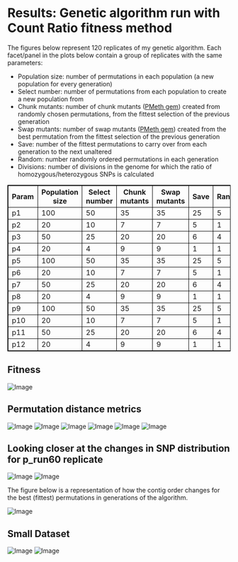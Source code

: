 Results: Genetic algorithm run with Count Ratio fitness method
========================================================

The figures below represent 120 replicates of my genetic algorithm.
Each facet/panel in the plots below contain a group of replicates with the same parameters:

- Population size: number of permutations in each population (a new population for every generation)
- Select number: number of permutations from each population to create a new population from
- Chunk mutants: number of chunk mutants ([PMeth gem](https://github.com/edwardchalstrey1/pmeth)) created from randomly chosen permutations, from the fittest selection of the previous generation
- Swap mutants: number of swap mutants ([PMeth gem](https://github.com/edwardchalstrey1/pmeth)) created from the best permutation from the fittest selection of the previous generation
- Save: number of the fittest permutations to carry over from each generation to the next unaltered
- Random: number randomly ordered permutations in each generation
- Divisions: number of divisions in the genome for which the ratio of homozygous/heterozygous SNPs is calculated

<style>
table,th,td
{
border:1px solid black;
}
</style>

<table>

  <tr><th>Param</th><th>Population size</th><th>Select number</th><th>Chunk mutants</th><th>Swap mutants</th><th>Save</th><th>Random</th><th>Divisions (1000s)</th></tr>
  
  <tr> <td>p1</td> <td>100</td> <td>50</td> <td>35</td> <td>35</td> <td>25</td> <td>5</td> <td>1</td> </tr>
  <tr> <td>p2</td> <td>20</td> <td>10</td> <td>7</td> <td>7</td> <td>5</td> <td>1</td> <td>1</td> </tr>
  <tr> <td>p3</td> <td>50</td> <td>25</td> <td>20</td> <td>20</td> <td>6</td> <td>4</td> <td>1</td> </tr>
  <tr> <td>p4</td> <td>20</td> <td>4</td> <td>9</td> <td>9</td> <td>1</td> <td>1</td> <td>1</td> </tr>
  
  <tr> <td>p5</td> <td>100</td> <td>50</td> <td>35</td> <td>35</td> <td>25</td> <td>5</td> <td>10</td> </tr>
  <tr> <td>p6</td> <td>20</td> <td>10</td> <td>7</td> <td>7</td> <td>5</td> <td>1</td> <td>10</td> </tr>
  <tr> <td>p7</td> <td>50</td> <td>25</td> <td>20</td> <td>20</td> <td>6</td> <td>4</td> <td>10</td> </tr>
  <tr> <td>p8</td> <td>20</td> <td>4</td> <td>9</td> <td>9</td> <td>1</td> <td>1</td> <td>10</td> </tr>
  
  <tr> <td>p9</td> <td>100</td> <td>50</td> <td>35</td> <td>35</td> <td>25</td> <td>5</td> <td>100</td> </tr>
  <tr> <td>p10</td> <td>20</td> <td>10</td> <td>7</td> <td>7</td> <td>5</td> <td>1</td> <td>100</td> </tr>
  <tr> <td>p11</td> <td>50</td> <td>25</td> <td>20</td> <td>20</td> <td>6</td> <td>4</td> <td>100</td> </tr>
  <tr> <td>p12</td> <td>20</td> <td>4</td> <td>9</td> <td>9</td> <td>1</td> <td>1</td> <td>100</td> </tr>
</table>

Fitness
----
![Image](https://github.com/edwardchalstrey1/fragmented_genome_with_snps/blob/master/arabidopsis_datasets/10K_dataset4/umbrella_plot_fits_total.png?raw=true)

Permutation distance metrics
-----

![Image](https://github.com/edwardchalstrey1/fragmented_genome_with_snps/blob/master/arabidopsis_datasets/10K_dataset4/umbrella_plot_%5B%22dev%22%5D.png?raw=true)
![Image](https://github.com/edwardchalstrey1/fragmented_genome_with_snps/blob/master/arabidopsis_datasets/10K_dataset4/umbrella_plot_%5B%22square%22%5D.png?raw=true)
![Image](https://github.com/edwardchalstrey1/fragmented_genome_with_snps/blob/master/arabidopsis_datasets/10K_dataset4/umbrella_plot_%5B%22ham%22%5D.png?raw=true)
![Image](https://github.com/edwardchalstrey1/fragmented_genome_with_snps/blob/master/arabidopsis_datasets/10K_dataset4/umbrella_plot_%5B%22r_dist%22%5D.png?raw=true)
![Image](https://github.com/edwardchalstrey1/fragmented_genome_with_snps/blob/master/arabidopsis_datasets/10K_dataset4/umbrella_plot_%5B%22lcs%22%5D.png?raw=true)
![Image](https://github.com/edwardchalstrey1/fragmented_genome_with_snps/blob/master/arabidopsis_datasets/10K_dataset4/umbrella_plot_%5B%22kt%22%5D.png?raw=true)

Looking closer at the changes in SNP distribution for p_run60 replicate
------

![Image](https://github.com/edwardchalstrey1/fragmented_genome_with_snps/blob/master/arabidopsis_datasets/10K_dataset4/p_run60/images_hyp.gif?raw=true)
![Image](https://github.com/edwardchalstrey1/fragmented_genome_with_snps/blob/master/arabidopsis_datasets/10K_dataset4/p_run60/images_hm.gif?raw=true)

The figure below is a representation of how the contig order changes for the best (fittest) permutations in generations of the algorithm.

![Image](https://github.com/edwardchalstrey1/fragmented_genome_with_snps/blob/master/arabidopsis_datasets/10K_dataset4/circos_p_run_60.png?raw=true)

Small Dataset
------------

![Image](https://github.com/edwardchalstrey1/fragmented_genome_with_snps/blob/master/arabidopsis_datasets/small_dataset2final/count_ratio/images_hyp.gif?raw=true)
![Image](https://github.com/edwardchalstrey1/fragmented_genome_with_snps/blob/master/arabidopsis_datasets/small_dataset2final/count_ratio/images_hm.gif?raw=true)
